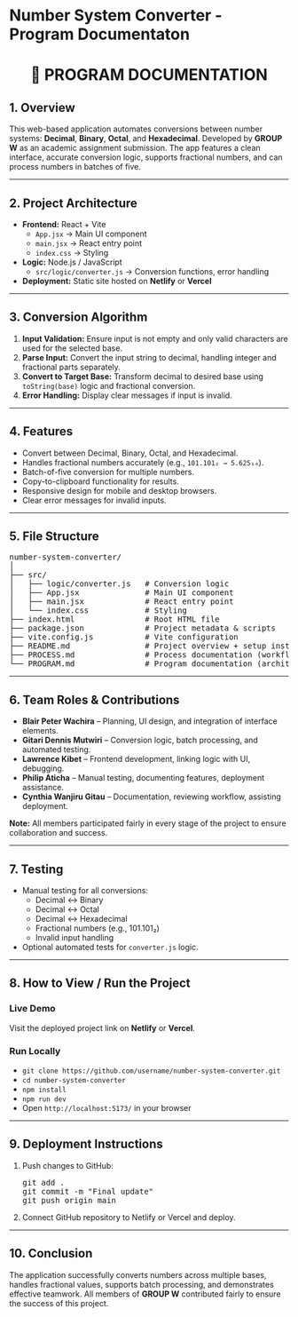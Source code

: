 # Number System Converter - Program Documentaton 
<h1 align="center">📘 PROGRAM DOCUMENTATION</h1>

<h2>1. Overview</h2>
<p>
This web-based application automates conversions between number systems: <strong>Decimal</strong>, 
<strong>Binary</strong>, <strong>Octal</strong>, and <strong>Hexadecimal</strong>.  
Developed by <strong>GROUP W</strong> as an academic assignment submission.  
The app features a clean interface, accurate conversion logic, supports fractional numbers, 
and can process numbers in batches of five.
</p>

<hr/>

<h2>2. Project Architecture</h2>
<ul>
  <li><b>Frontend:</b> React + Vite
    <ul>
      <li><code>App.jsx</code> → Main UI component</li>
      <li><code>main.jsx</code> → React entry point</li>
      <li><code>index.css</code> → Styling</li>
    </ul>
  </li>
  <li><b>Logic:</b> Node.js / JavaScript
    <ul>
      <li><code>src/logic/converter.js</code> → Conversion functions, error handling</li>
    </ul>
  </li>
  <li><b>Deployment:</b> Static site hosted on <strong>Netlify</strong> or <strong>Vercel</strong></li>
</ul>

<hr/>

<h2>3. Conversion Algorithm</h2>
<ol>
  <li><b>Input Validation:</b> Ensure input is not empty and only valid characters are used for the selected base.</li>
  <li><b>Parse Input:</b> Convert the input string to decimal, handling integer and fractional parts separately.</li>
  <li><b>Convert to Target Base:</b> Transform decimal to desired base using <code>toString(base)</code> logic and fractional conversion.</li>
  <li><b>Error Handling:</b> Display clear messages if input is invalid.</li>
</ol>

<hr/>

<h2>4. Features</h2>
<ul>
  <li>Convert between Decimal, Binary, Octal, and Hexadecimal.</li>
  <li>Handles fractional numbers accurately (e.g., <code>101.101₂ → 5.625₁₀</code>).</li>
  <li>Batch-of-five conversion for multiple numbers.</li>
  <li>Copy-to-clipboard functionality for results.</li>
  <li>Responsive design for mobile and desktop browsers.</li>
  <li>Clear error messages for invalid inputs.</li>
</ul>

<hr/>

<h2>5. File Structure</h2>
<pre>
number-system-converter/
│
├── src/
│   ├── logic/converter.js   # Conversion logic
│   ├── App.jsx              # Main UI component
│   ├── main.jsx             # React entry point
│   └── index.css            # Styling
├── index.html               # Root HTML file
├── package.json             # Project metadata & scripts
├── vite.config.js           # Vite configuration
├── README.md                # Project overview + setup instructions
├── PROCESS.md               # Process documentation (workflow, roles)
└── PROGRAM.md               # Program documentation (architecture, algorithm)
</pre>

<hr/>

<h2>6. Team Roles & Contributions</h2>
<ul>
  <li><b>Blair Peter Wachira</b> – Planning, UI design, and integration of interface elements.</li>
  <li><b>Gitari Dennis Mutwiri</b> – Conversion logic, batch processing, and automated testing.</li>
  <li><b>Lawrence Kibet</b> – Frontend development, linking logic with UI, debugging.</li>
  <li><b>Philip Aticha</b> – Manual testing, documenting features, deployment assistance.</li>
  <li><b>Cynthia Wanjiru Gitau</b> – Documentation, reviewing workflow, assisting deployment.</li>
</ul>
<p><b>Note:</b> All members participated fairly in every stage of the project to ensure collaboration and success.</p>

<hr/>

<h2>7. Testing</h2>
<ul>
  <li>Manual testing for all conversions:
    <ul>
      <li>Decimal ↔ Binary</li>
      <li>Decimal ↔ Octal</li>
      <li>Decimal ↔ Hexadecimal</li>
      <li>Fractional numbers (e.g., 101.101₂)</li>
      <li>Invalid input handling</li>
    </ul>
  </li>
  <li>Optional automated tests for <code>converter.js</code> logic.</li>
</ul>

<hr/>

<h2>8. How to View / Run the Project</h2>
<h3>Live Demo</h3>
<p>Visit the deployed project link on <strong>Netlify</strong> or <strong>Vercel</strong>.</p>

<h3>Run Locally</h3>
<ul>
  <li><code>git clone https://github.com/username/number-system-converter.git</code></li>
  <li><code>cd number-system-converter</code></li>
  <li><code>npm install</code></li>
  <li><code>npm run dev</code></li>
  <li>Open <code>http://localhost:5173/</code> in your browser</li>
</ul>
<hr/>

<h2>9. Deployment Instructions</h2>
<ol>
  <li>Push changes to GitHub:
    <pre>git add .  
git commit -m "Final update"  
git push origin main</pre>
  </li>
  <li>Connect GitHub repository to Netlify or Vercel and deploy.</li>
</ol>

<hr/>

<h2>10. Conclusion</h2>
<p>
The application successfully converts numbers across multiple bases, handles fractional values, 
supports batch processing, and demonstrates effective teamwork.  
All members of <b>GROUP W</b> contributed fairly to ensure the success of this project.
</p>
